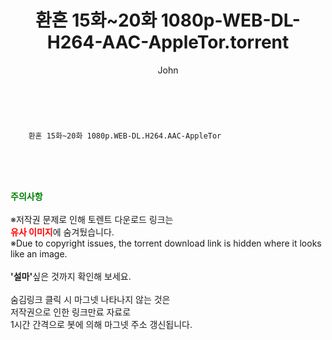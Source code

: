 ﻿---
layout: post
title:  "    환혼 15화~20화 1080p-WEB-DL-H264-AAC-AppleTor.torrent"
author: John
categories: [ 드라마 ]
tags: [  ]
image:  
description: "    환혼 15화~20화 1080p-WEB-DL-H264-AAC-AppleTor torrent 정보 공유"
toc: true
toc_sticky: true
---

<br>

        환혼 15화~20화 1080p.WEB-DL.H264.AAC-AppleTor  
    
<br><br><br>
<p data-ke-size="size16"><b><span style="color: green;">주의사항</span></b><br /><br />※저작권 문제로 인해 토렌트 다운로드 링크는<br /><b><span style="color: red;">유사 이미지</span></b>에 숨겨뒀습니다.<br />※Due to copyright issues, the torrent download link is hidden where it looks like an image.<br /><br /><b>'설마'</b>싶은 것까지 확인해 보세요.<br /><br />숨김링크 클릭 시 마그넷 나타나지 않는 것은<br />저작권으로 인한 링크만료 자료로<br />1시간 간격으로 봇에 의해 마그넷 주소 갱신됩니다.</p>
